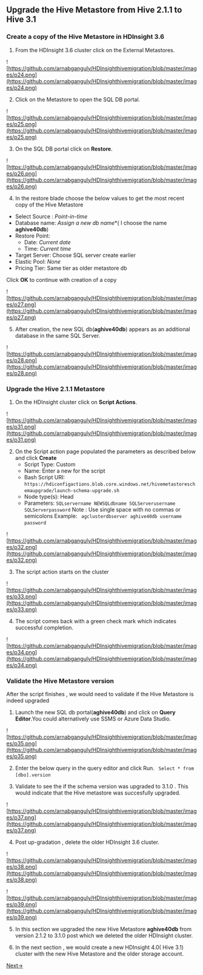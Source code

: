 
## Upgrade the Hive Metastore from Hive 2.1.1 to Hive 3.1

### Create a copy of the Hive Metastore in HDInsight 3.6

1. From the HDInsight 3.6 cluster click on the External Metastores.

![https://github.com/arnabganguly/HDInsighthivemigration/blob/master/images/p24.png](https://github.com/arnabganguly/HDInsighthivemigration/blob/master/images/p24.png)

2. Click on the Metastore to open the SQL DB portal.  

![https://github.com/arnabganguly/HDInsighthivemigration/blob/master/images/p25.png](https://github.com/arnabganguly/HDInsighthivemigration/blob/master/images/p25.png)

3. On the SQL DB portal click on **Restore**. 

![https://github.com/arnabganguly/HDInsighthivemigration/blob/master/images/p26.png](https://github.com/arnabganguly/HDInsighthivemigration/blob/master/images/p26.png)

 4. In the restore blade choose the below values to get the most recent copy of the Hive Metastore 
     
 - Select Source : *Point-in-time*
 - Database name: *Assign a new db name**( I choose the name **aghive40db**)
 - Restore Point: 
    - Date: *Current date*
    -  Time: *Current time* 
  - Target Server: Choose SQL server create earlier
  - Elastic Pool: *None*
  - Pricing Tier: Same tier as older metastore db 
 
 Click **OK** to continue with creation of a copy

![https://github.com/arnabganguly/HDInsighthivemigration/blob/master/images/p27.png](https://github.com/arnabganguly/HDInsighthivemigration/blob/master/images/p27.png)
 
5. After creation, the new SQL db(**aghive40db**) appears as an additional database in the same SQL Server.

![https://github.com/arnabganguly/HDInsighthivemigration/blob/master/images/p28.png](https://github.com/arnabganguly/HDInsighthivemigration/blob/master/images/p28.png)

### Upgrade the Hive 2.1.1 Metastore 

1. On the HDInsight cluster click on **Script Actions**.

![https://github.com/arnabganguly/HDInsighthivemigration/blob/master/images/p31.png](https://github.com/arnabganguly/HDInsighthivemigration/blob/master/images/p31.png)

 2. On the Script action page populated the parameters as described below and click **Create**
    - Script Type: Custom 
    - Name: Enter a new for the script
    - Bash Script URI: ```https://hdiconfigactions.blob.core.windows.net/hivemetastoreschemaupgrade/launch-schema-upgrade.sh```
    - Node type(s): Head
    - Parameters:
       ``` SQLservername NEWSQLdbname SQLServerusername SQLServerpassword ```
       Note : Use single space with no commas or semicolons
       Example:
       ``` agclusterdbserver aghive40db username password```

![https://github.com/arnabganguly/HDInsighthivemigration/blob/master/images/p32.png](https://github.com/arnabganguly/HDInsighthivemigration/blob/master/images/p32.png)

3. The script action starts on the cluster

![https://github.com/arnabganguly/HDInsighthivemigration/blob/master/images/p33.png](https://github.com/arnabganguly/HDInsighthivemigration/blob/master/images/p33.png)

4. The script comes back with a green check mark which indicates successful completion. 

![https://github.com/arnabganguly/HDInsighthivemigration/blob/master/images/p34.png](https://github.com/arnabganguly/HDInsighthivemigration/blob/master/images/p34.png)

### Validate the Hive Metastore version 

After the script finishes , we would need to validate if the Hive Metastore is indeed upgraded

1. Launch the new SQL db portal(**aghive40db**) and click on **Query Editor**.You could alternatively use SSMS or Azure Data Studio. 

![https://github.com/arnabganguly/HDInsighthivemigration/blob/master/images/p35.png](https://github.com/arnabganguly/HDInsighthivemigration/blob/master/images/p35.png)

2. Enter the below query in the query editor and click Run.
``` Select * from [dbo].version```

3. Validate to see the if the schema version was upgraded to 3.1.0 . This would indicate that the Hive metastore was succesfully upgraded. 

![https://github.com/arnabganguly/HDInsighthivemigration/blob/master/images/p37.png](https://github.com/arnabganguly/HDInsighthivemigration/blob/master/images/p37.png)

4. Post up-gradation , delete the older HDInsight 3.6 cluster. 

![https://github.com/arnabganguly/HDInsighthivemigration/blob/master/images/p38.png](https://github.com/arnabganguly/HDInsighthivemigration/blob/master/images/p38.png)

![https://github.com/arnabganguly/HDInsighthivemigration/blob/master/images/p39.png](https://github.com/arnabganguly/HDInsighthivemigration/blob/master/images/p39.png)

5. In this section we upgraded the new Hive Metastore **aghive40db** from version 2.1.2 to 3.1.0 post which we deleted the older HDInsight cluster.  



6. In the next section , we would create a new HDInsight 4.0( Hive 3.1) cluster with the new Hive Metastore and the older storage account. 

 
[Next->](https://github.com/arnabganguly/HDInsighthivemigration/blob/master/CreateHDInsight40cluster.md)

<!--stackedit_data:
eyJoaXN0b3J5IjpbNDc2NTU1OTU0LDQ1NzY1NDE0MiwtNDA3ND
MzNTg1LDE2MzMwNzQ5MzcsLTE5ODQxNzU3NTMsMjA0MDI5NzYy
Ml19
-->